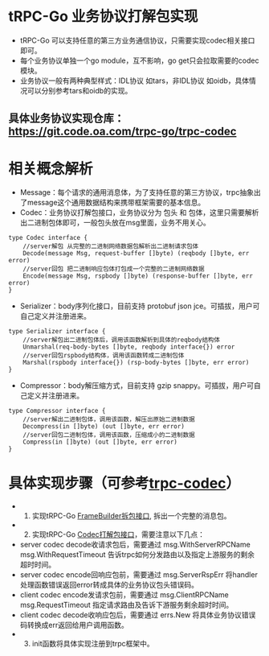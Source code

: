 # tRPC-Go 业务协议打解包实现
- tRPC-Go 可以支持任意的第三方业务通信协议，只需要实现codec相关接口即可。
- 每个业务协议单独一个go module，互不影响，go get只会拉取需要的codec模块。
- 业务协议一般有两种典型样式：IDL协议 如tars，非IDL协议 如oidb，具体情况可以分别参考tars和oidb的实现。

## 具体业务协议实现仓库：https://git.code.oa.com/trpc-go/trpc-codec


# 相关概念解析
- Message：每个请求的通用消息体，为了支持任意的第三方协议，trpc抽象出了message这个通用数据结构来携带框架需要的基本信息。
- Codec：业务协议打解包接口，业务协议分为 包头 和 包体，这里只需要解析出二进制包体即可，一般包头放在msg里面，业务不用关心。
```golang
type Codec interface {
    //server解包 从完整的二进制网络数据包解析出二进制请求包体
    Decode(message Msg, request-buffer []byte) (reqbody []byte, err error)
    //server回包 把二进制响应包体打包成一个完整的二进制网络数据
    Encode(message Msg, rspbody []byte) (response-buffer []byte, err error)
}
```
- Serializer：body序列化接口，目前支持 protobuf json jce。可插拔，用户可自己定义并注册进来。
```golang
type Serializer interface {
    //server解包出二进制包体后，调用该函数解析到具体的reqbody结构体
    Unmarshal(req-body-bytes []byte, reqbody interface{}) error
    //server回包rspbody结构体，调用该函数转成二进制包体
    Marshal(rspbody interface{}) (rsp-body-bytes []byte, err error)
}
```
- Compressor：body解压缩方式，目前支持 gzip snappy。可插拔，用户可自己定义并注册进来。
```golang
type Compressor interface {
    //server解出二进制包体，调用该函数，解压出原始二进制数据
	Decompress(in []byte) (out []byte, err error)
	//server回包二进制包体，调用该函数，压缩成小的二进制数据
	Compress(in []byte) (out []byte, err error)
}
```

# 具体实现步骤（可参考[trpc-codec](https://git.code.oa.com/trpc-go/trpc-go/blob/master/codec.go)）
- 1. 实现tRPC-Go [FrameBuilder拆包接口](https://git.code.oa.com/trpc-go/trpc-go/blob/master/transport/transport.go), 拆出一个完整的消息包。
- 2. 实现tRPC-Go [Codec打解包接口](https://git.code.oa.com/trpc-go/trpc-go/blob/master/codec/codec.go)，需要注意以下几点：
 - server codec decode收请求包后，需要通过 msg.WithServerRPCName msg.WithRequestTimeout 告诉trpc如何分发路由以及指定上游服务的剩余超时时间。
 - server codec encode回响应包前，需要通过 msg.ServerRspErr 将handler处理函数错误返回error转成具体的业务协议包头错误码。
 - client codec encode发请求包前，需要通过 msg.ClientRPCName msg.RequestTimeout 指定请求路由及告诉下游服务剩余超时时间。
 - client codec decode收响应包后，需要通过 errs.New 将具体业务协议错误码转换成err返回给用户调用函数。
- 3. init函数将具体实现注册到trpc框架中。